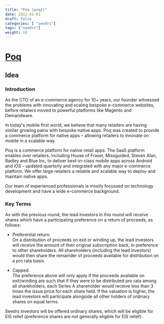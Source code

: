 ```yaml
---
title: "Poq (poq2)"
date: 2012-01-01
draft: false
categories: [ "seedrs"]
tags: ["seedrs"]
weight: 10
---
```


# [Poq](https://www.seedrs.com/poq2)

## Idea

### Introduction

As the CTO of an e-commerce agency for 10+ years, our founder witnessed the problems with innovating and scaling bespoke e-commerce websites, before retailers moved to powerful platforms like Magento and Demandware.

In today's mobile first world, we believe that many retailers are having similar growing pains with bespoke native apps. Poq was created to provide a commerce platform for native apps – allowing retailers to innovate on mobile in a scalable way.

Poq is a commerce platform for native retail apps. The SaaS platform enables over retailers, including House of Fraser, Missguided, Steven Alan, Radley and Blue Inc, to deliver best-in-class mobile apps across Android and iOS – updated quarterly and integrated with any major e-commerce platform. We offer large retailers a reliable and scalable way to deploy and maintain native apps.

Our team of experienced professionals is mostly focussed on technology development and have a wide e-commerce background.

### Key Terms

As with the previous round, the lead investors in this round will receive shares which have a participating preference on a return of proceeds, as follows:

- Preferential return. <br>On a distribution of proceeds on exit or winding up, the lead investors will receive the amount of their original subscription back, in preference to other shareholders. All shareholders (including the lead investors) would then share the remainder of proceeds available for distribution on a pro rata basis.

- Capped. <br>The preference above will only apply if the proceeds available on exit/winding are such that if they were to be distributed pro rata among all shareholders, each Series A shareholder would receive less than 3 times the issue price for each share held. If the valuation is higher, the lead investors will participate alongside all other holders of ordinary shares on equal terms.

Seedrs investors will be offered ordinary shares, which will be eligible for EIS relief (preference shares are not generally eligible for EIS relief).


